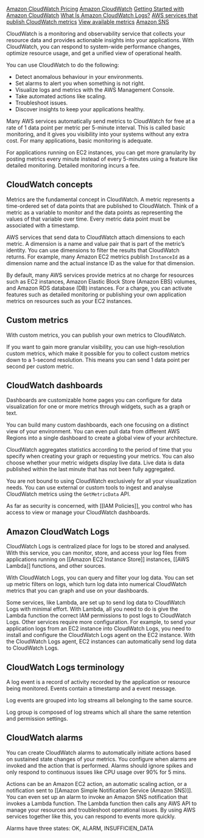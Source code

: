 
[Amazon CloudWatch Pricing](https://aws.amazon.com/cloudwatch/pricing/)
[Amazon CloudWatch](https://aws.amazon.com/cloudwatch/)
[Getting Started with Amazon CloudWatch](https://docs.aws.amazon.com/AmazonCloudWatch/latest/monitoring/GettingStarted.html)
[What Is Amazon CloudWatch Logs?](https://docs.aws.amazon.com/AmazonCloudWatch/latest/logs/WhatIsCloudWatchLogs.html)
[AWS services that publish CloudWatch metrics](https://docs.aws.amazon.com/AmazonCloudWatch/latest/monitoring/aws-services-cloudwatch-metrics.html)
[View available metrics](https://docs.aws.amazon.com/AmazonCloudWatch/latest/monitoring/viewing_metrics_with_cloudwatch.html)
[Amazon SNS](https://aws.amazon.com/sns/)

CloudWatch is a monitoring and observability service that collects your resource data and provides actionable insights into your applications. With CloudWatch, you can respond to system-wide performance changes, optimize resource usage, and get a unified view of operational health.

You can use CloudWatch to do the following:

- Detect anomalous behaviour in your environments.
- Set alarms to alert you when something is not right.
- Visualize logs and metrics with the AWS Management Console.
- Take automated actions like scaling.
- Troubleshoot issues.
- Discover insights to keep your applications healthy.

Many AWS services automatically send metrics to CloudWatch for free at a rate of 1 data point per metric per 5-minute interval. This is called basic monitoring, and it gives you visibility into your systems without any extra cost. For many applications, basic monitoring is adequate.  
  
For applications running on EC2 instances, you can get more granularity by posting metrics every minute instead of every 5-minutes using a feature like detailed monitoring. Detailed monitoring incurs a fee.

## CloudWatch concepts

Metrics are the fundamental concept in CloudWatch. A metric represents a time-ordered set of data points that are published to CloudWatch. Think of a metric as a variable to monitor and the data points as representing the values of that variable over time. Every metric data point must be associated with a timestamp.

AWS services that send data to CloudWatch attach dimensions to each metric. A dimension is a name and value pair that is part of the metric’s identity. You can use dimensions to filter the results that CloudWatch returns. For example, many Amazon EC2 metrics publish `InstanceId` as a dimension name and the actual instance ID as the value for that dimension.

By default, many AWS services provide metrics at no charge for resources such as EC2 instances, Amazon Elastic Block Store (Amazon EBS) volumes, and Amazon RDS database (DB) instances. For a charge, you can activate features such as detailed monitoring or publishing your own application metrics on resources such as your EC2 instances.

## Custom metrics

With custom metrics, you can publish your own metrics to CloudWatch.  
  
If you want to gain more granular visibility, you can use high-resolution custom metrics, which make it possible for you to collect custom metrics down to a 1-second resolution. This means you can send 1 data point per second per custom metric.

## CloudWatch dashboards

Dashboards are customizable home pages you can configure for data visualization for one or more metrics through widgets, such as a graph or text.

You can build many custom dashboards, each one focusing on a distinct view of your environment. You can even pull data from different AWS Regions into a single dashboard to create a global view of your architecture.

CloudWatch aggregates statistics according to the period of time that you specify when creating your graph or requesting your metrics. You can also choose whether your metric widgets display live data. Live data is data published within the last minute that has not been fully aggregated.

You are not bound to using CloudWatch exclusively for all your visualization needs. You can use external or custom tools to ingest and analyse CloudWatch metrics using the `GetMetricData` API.  
  
As far as security is concerned, with [[IAM Policies]], you control who has access to view or manage your CloudWatch dashboards.

## Amazon CloudWatch Logs  

CloudWatch Logs is centralized place for logs to be stored and analysed. With this service, you can monitor, store, and access your log files from applications running on [[Amazon EC2 Instance Store]] instances, [[AWS Lambda]] functions, and other sources.

With CloudWatch Logs, you can query and filter your log data. You can set up metric filters on logs, which turn log data into numerical CloudWatch metrics that you can graph and use on your dashboards.

Some services, like Lambda, are set up to send log data to CloudWatch Logs with minimal effort. With Lambda, all you need to do is give the Lambda function the correct IAM permissions to post logs to CloudWatch Logs. Other services require more configuration. For example, to send your application logs from an EC2 instance into CloudWatch Logs, you need to install and configure the CloudWatch Logs agent on the EC2 instance. With the CloudWatch Logs agent, EC2 instances can automatically send log data to CloudWatch Logs.

## CloudWatch Logs terminology  

A log event is a record of activity recorded by the application or resource being monitored. Events contain a timestamp and a event message.

Log events are grouped into log streams all belonging to the same source.

Log group is composed of log streams which all share the same retention and permission settings.

## CloudWatch alarms

You can create CloudWatch alarms to automatically initiate actions based on sustained state changes of your metrics. You configure when alarms are invoked and the action that is performed. Alarms should ignore spikes and only respond to continuous issues like CPU usage over 90% for 5 mins.

Actions can be an Amazon EC2 action, an automatic scaling action, or a notification sent to [[Amazon Simple Notification Service (Amazon SNS)]]. You can even set up an alarm to invoke an Amazon SNS notification that invokes a Lambda function. The Lambda function then calls any AWS API to manage your resources and troubleshoot operational issues. By using AWS services together like this, you can respond to events more quickly.

Alarms have three states: OK, ALARM, INSUFFICIEN_DATA

